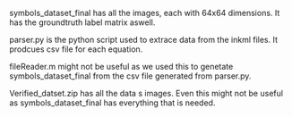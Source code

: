 symbols_dataset_final has all the images, each with 64x64 dimensions. It has the groundtruth label matrix aswell.

parser.py is the python script used to extrace data from the inkml files. It prodcues csv file for each equation.

fileReader.m might not be useful as we used this to genetate symbols_dataset_final from the csv file generated from parser.py.

Verified_datset.zip has all the data s images. Even this might not be useful as symbols_dataset_final has everything that is needed.

